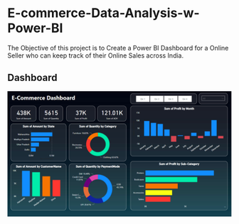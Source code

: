 # E-commerce-Data-Analysis-w-Power-BI
The Objective of this project is  to Create a Power BI Dashboard for a Online Seller who can keep track of their Online Sales across India.

## **Dashboard**
![Alt text of the image](https://github.com/Rohit2350/E-commerce-Data-Analysis-w-Power-BI/blob/main/Dashboard%20Image%20.png)
